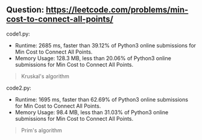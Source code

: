 ## Question: https://leetcode.com/problems/min-cost-to-connect-all-points/

code1.py:
* Runtime: 2685 ms, faster than 39.12% of Python3 online submissions for Min Cost to Connect All Points.
* Memory Usage: 128.3 MB, less than 20.06% of Python3 online submissions for Min Cost to Connect All Points.
> Kruskal's algorithm

code2.py:
* Runtime: 1695 ms, faster than 62.69% of Python3 online submissions for Min Cost to Connect All Points.
* Memory Usage: 98.4 MB, less than 31.03% of Python3 online submissions for Min Cost to Connect All Points.
> Prim's algorithm